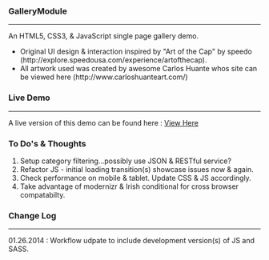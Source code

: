 <h3>GalleryModule</h3>

<hr>

<p>An HTML5, CSS3, &amp; JavaScript single page gallery demo.</p>

<ul>
	<li>Original UI design & interaction inspired by "Art of the Cap" by speedo (http://explore.speedousa.com/experience/artofthecap).  </li>
	<li>All artwork used was created by awesome Carlos Huante whos site can be viewed here (http://www.carloshuanteart.com/)</li>
</ul>


<h3>Live Demo</h3>

<hr>

<p>A live version of this demo can be found here : <a href="http://matrsomething.com/demos/GalleryModule/">View Here</a></p>

<h3>To Do's &amp; Thoughts</h3>

<ol>
	<li>Setup category filtering...possibly use JSON &amp; RESTful service? </li>
	<li>Refactor JS - initial loading transition(s) showcase issues now &amp; again.</li>
	<li>Check performance on mobile &amp; tablet.  Update CSS &amp; JS accordingly. </li>
	<li>Take advantage of modernizr &amp; Irish conditional <html> for cross browser compatabilty.</li>
</ol>


<h3>Change Log</h3>

<hr>

<p>01.26.2014 : Workflow udpate to include development version(s) of JS and SASS.</p> 
